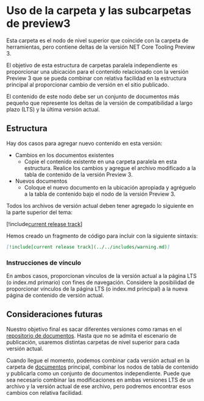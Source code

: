 # <a name="using-the-preview3-folder-and-sub-folders"></a>Uso de la carpeta y las subcarpetas de preview3

Esta carpeta es el nodo de nivel superior que coincide con la carpeta de herramientas, pero contiene deltas de la versión NET Core Tooling Preview 3.

El objetivo de esta estructura de carpetas paralela independiente es proporcionar una ubicación para el contenido relacionado con la versión Preview 3 que se pueda combinar con relativa facilidad en la estructura principal al proporcionar cambio de versión en el sitio publicado.

El contenido de este nodo debe ser un conjunto de documentos más pequeño que represente los deltas de la versión de compatibilidad a largo plazo (LTS) y la última versión actual. 

## <a name="structure"></a>Estructura

Hay dos casos para agregar nuevo contenido en esta versión:

* Cambios en los documentos existentes
    - Copie el contenido existente en una carpeta paralela en esta estructura. Realice los cambios y agregue el archivo modificado a la tabla de contenido de la versión Preview 3.
* Nuevos documentos
    - Coloque el nuevo documento en la ubicación apropiada y agréguelo a la tabla de contenido bajo el nodo de la versión Preview 3. 

Todos los archivos de versión actual deben tener agregado lo siguiente en la parte superior del tema:

[!include[current release track](../includes/warning.md)]

Hemos creado un fragmento de código para incluir con la siguiente sintaxis:

```markdown
[!include[current release track](../../includes/warning.md)]
```

### <a name="link-instructions"></a>Instrucciones de vínculo

En ambos casos, proporcionan vínculos de la versión actual a la página LTS (o index.md primario) con fines de navegación.
Considere la posibilidad de proporcionar vínculos de la página LTS (o index.md principal) a la nueva página de contenido de versión actual.

## <a name="future-considerations"></a>Consideraciones futuras

Nuestro objetivo final es sacar diferentes versiones como ramas en el [repositorio de documentos](https://github.com/dotnet/docs). Hasta que no se admita el escenario de publicación, usaremos distintas carpetas de nivel superior para cada versión actual. 

Cuando llegue el momento, podemos combinar cada versión actual en la carpeta de [documentos](../docs) principal, combinar los nodos de tabla de contenido y publicarla como un conjunto de documentos independiente. Puede que sea necesario combinar las modificaciones en ambas versiones LTS de un archivo y la versión actual de ese archivo, pero podremos encontrar esos cambios con relativa facilidad.


<!--HONumber=Jan17_HO3-->



